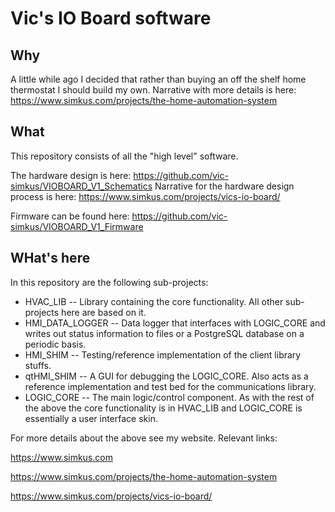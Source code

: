 # Vic's IO Board software

## Why
A little while ago I decided that rather than buying an off the shelf home thermostat I should build my own.  Narrative with more details is here: https://www.simkus.com/projects/the-home-automation-system

## What
This repository consists of all the "high level" software.  

The hardware design is here: https://github.com/vic-simkus/VIOBOARD_V1_Schematics
Narrative for the hardware design process is here: https://www.simkus.com/projects/vics-io-board/

Firmware can be found here: https://github.com/vic-simkus/VIOBOARD_V1_Firmware

## WHat's here
In this repository are the following sub-projects:

*	HVAC_LIB -- Library containing the core functionality.  All other sub-projects here are based on it.
*	HMI_DATA_LOGGER -- Data logger that interfaces with LOGIC_CORE and writes out status information to files or a PostgreSQL database on a periodic basis.
*	HMI_SHIM -- Testing/reference implementation of the client library stuffs.
*	qtHMI_SHIM -- A GUI for debugging the LOGIC_CORE.  Also acts as a reference implementation and test bed for the communications library.
*	LOGIC_CORE -- The main logic/control component.  As with the rest of the above the core functionality is in HVAC_LIB and LOGIC_CORE is essentially a user interface skin.

For more details about the above see my website.  Relevant links:

https://www.simkus.com

https://www.simkus.com/projects/the-home-automation-system

https://www.simkus.com/projects/vics-io-board/